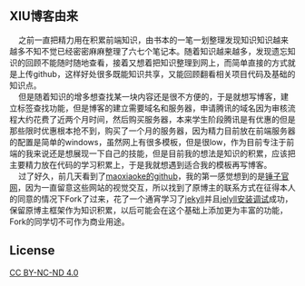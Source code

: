 ## XIU博客由来

&nbsp;&nbsp;&nbsp;&nbsp;之前一直把精力用在积累前端知识，由书本的一笔一划整理发现知识知识越来越多不知不觉已经密密麻麻整理了六七个笔记本。随着知识越来越多，发现遗忘知识的回顾不能随时随地查看，接着又想着把知识整理到网上，而简单直接的方式就是上传github，这样好处很多既能知识共享，又能回顾翻看相关项目代码及基础的知识点。<br>&nbsp;&nbsp;&nbsp;&nbsp;但是随着知识的增多想查找某一块内容还是很不方便的，于是就想写博客，建立标签查找功能，但是博客的建立需要域名和服务器，申请腾讯的域名因为审核流程大约花费了近两个月时间，然后购买服务器，本来学生阶段腾讯是有优惠的但是那些限时优惠根本抢不到，购买了一个月的服务器，因为精力目前放在前端服务器的配置是简单的windows，虽然网上有很多模板，但是很low，作为目前专注于前端的我来说还是想展现一下自己的技能，但是目前我的想法是知识的积累，应该把主要精力放在代码的学习积累上，于是我就想遇到适合我的模板再写博客。<br>&nbsp;&nbsp;&nbsp;&nbsp;过了好久，前几天看到了[maoxiaoke的github](https://github.com/maoxiaoke)，我的第一感觉想到的是[锤子官网](http://www.smartisan.com/#/)，因为一直留意这些网站的视觉交互，所以找到了原博主的联系方式在征得本人的同意的情况下Fork了过来，花了一个通宵学习了[jekyll](http://jekyll.com.cn/)并且[jelyll安装调试](https://xiude.github.io/2017/09/17/jekyll-install/)成功，保留原博主框架作为知识积累，以后可能会在这个基础上添加更为丰富的功能，Fork的同学切不可作为商业用途。

## License

[CC BY-NC-ND 4.0](https://creativecommons.org/licenses/by-nc-nd/4.0/)